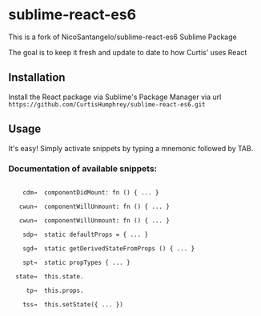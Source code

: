 # sublime-react-es6

This is a fork of NicoSantangelo/sublime-react-es6 Sublime Package 

The goal is to keep it fresh and update to date to how Curtis' uses React

## Installation

Install the React package via Sublime's Package Manager via url
```https://github.com/CurtisHumphrey/sublime-react-es6.git```

## Usage

It's easy! Simply activate snippets by typing a mnemonic followed by TAB.

### Documentation of available snippets:
```

    cdm→  componentDidMount: fn () { ... }

   cwun→  componentWillUnmount: fn () { ... }

   cwun→  componentWillUnmount: fn () { ... }

    sdp→  static defaultProps = { ... } 

    sgd→  static getDerivedStateFromProps () { ... }

    spt→  static propTypes { ... }

  state→  this.state.

     tp→  this.props.

    tss→  this.setState({ ... })

```
